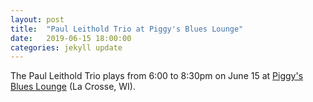 ```yaml
---
layout: post
title:  "Paul Leithold Trio at Piggy's Blues Lounge"
date:   2019-06-15 18:00:00
categories: jekyll update
---
```


<div class="entry-content">
  <p>The Paul Leithold Trio plays from 6:00 to 8:30pm on June 15 at <a href="https://www.google.com/maps/place/501+Front+St+S,+La+Crosse,+WI+54601/data=!4m2!3m1!1s0x87f955a43760ba1f:0x561c80dc8b57d938?sa=X&ved=2ahUKEwik_oSRteLiAhUQWq0KHZafDr4Q8gEwAHoECAoQAQ">Piggy's Blues Lounge</a> (La Crosse, WI).
</p>
</div>
